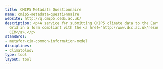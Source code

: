 ```yaml
---
title: CMIP5 Metadata Questionnaire
name: cmip5-metadata-questionnaire
website: http://q.cmip5.ceda.ac.uk/
description: <p>A service for submitting CMIP5 climate data to the Earth Science
  Grid in a form compliant with the <a href="http://www.dcc.ac.uk/resources/metadata-standards/metafor-cim-common-information-model">Metafor
  CIM</a>.</p>
standards:
- metafor-cim-common-information-model
disciplines:
- Climatology
type: tool
layout: tool
---
```


